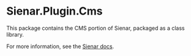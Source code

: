 ﻿# Sienar.Plugin.Cms

This package contains the CMS portion of Sienar, packaged as a class library.

For more information, see the [Sienar docs](https://sienar.io).